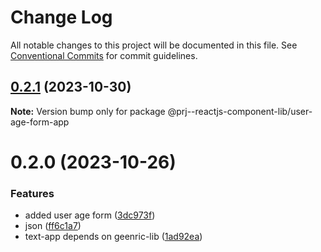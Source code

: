 # Change Log

All notable changes to this project will be documented in this file.
See [Conventional Commits](https://conventionalcommits.org) for commit guidelines.

## [0.2.1](https://github.com/paulAlexSerban/prj--reactjs-component-lib/compare/@prj--reactjs-component-lib/user-age-form-app@0.2.0...@prj--reactjs-component-lib/user-age-form-app@0.2.1) (2023-10-30)

**Note:** Version bump only for package @prj--reactjs-component-lib/user-age-form-app

# 0.2.0 (2023-10-26)

### Features

-   added user age form ([3dc973f](https://github.com/paulAlexSerban/prj--reactjs-component-lib/commit/3dc973f8ea79a06180adead51d090808e4db0f74))
-   json ([ff6c1a7](https://github.com/paulAlexSerban/prj--reactjs-component-lib/commit/ff6c1a7c419f4e66511235803ec26a9db5a85314))
-   text-app depends on geenric-lib ([1ad92ea](https://github.com/paulAlexSerban/prj--reactjs-component-lib/commit/1ad92eaae9a45363ffd4876bf89218c87f798de0))
